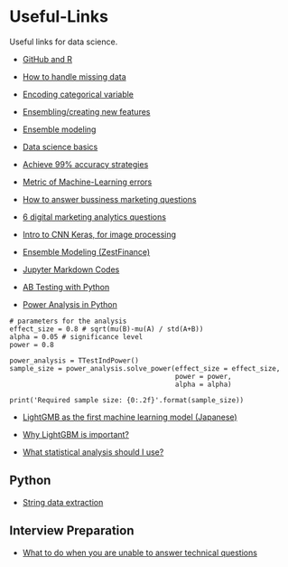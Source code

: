 # Useful-Links
Useful links for data science.

- [GitHub and R](https://resources.github.com/whitepapers/github-and-rstudio/)

- [How to handle missing data](https://machinelearningmastery.com/handle-missing-data-python/)

- [Encoding categorical variable](https://pbpython.com/categorical-encoding.html)

- [Ensembling/creating new features](https://www.kaggle.com/arthurtok/introduction-to-ensembling-stacking-in-python)

- [Ensemble modeling](https://www.kaggle.com/yassineghouzam/titanic-top-4-with-ensemble-modeling)

- [Data science basics](https://www.kaggle.com/startupsci/titanic-data-science-solutions)

- [Achieve 99% accuracy strategies](https://www.kaggle.com/ldfreeman3/a-data-science-framework-to-achieve-99-accuracy)

- [Metric of Machine-Learning errors](https://towardsdatascience.com/how-to-select-the-right-evaluation-metric-for-machine-learning-models-part-1-regrression-metrics-3606e25beae0)

- [How to answer bussiness marketing questions](https://blog.hubspot.com/marketing/marketing-questions-analytics)

- [6 digital marketing analytics questions](https://www.socialmediatoday.com/news/6-digital-marketing-analytics-questions-answered/539450/)

- [Intro to CNN Keras, for image processing](https://www.kaggle.com/yassineghouzam/introduction-to-cnn-keras-0-997-top-6)

- [Ensemble Modeling (ZestFinance)](https://www.zestfinance.com/blog/many-heads-are-better-than-one-making-the-case-for-ensemble-learning)

- [Jupyter Markdown Codes](https://jupyter-notebook.readthedocs.io/en/stable/examples/Notebook/Working%20With%20Markdown%20Cells.html)

- [AB Testing with Python](https://towardsdatascience.com/the-math-behind-a-b-testing-with-example-code-part-1-of-2-7be752e1d06f)

- [Power Analysis in Python](https://towardsdatascience.com/introduction-to-power-analysis-in-python-e7b748dfa26)

```{python}
# parameters for the analysis 
effect_size = 0.8 # sqrt(mu(B)-mu(A) / std(A+B))
alpha = 0.05 # significance level
power = 0.8

power_analysis = TTestIndPower()
sample_size = power_analysis.solve_power(effect_size = effect_size, 
                                         power = power, 
                                         alpha = alpha)

print('Required sample size: {0:.2f}'.format(sample_size))
```
- [LightGMB as the first machine learning model (Japanese)](https://upura.hatenablog.com/entry/2019/10/29/184617)

- [Why LightGBM is important?](https://medium.com/@pushkarmandot/https-medium-com-pushkarmandot-what-is-lightgbm-how-to-implement-it-how-to-fine-tune-the-parameters-60347819b7fc)

- [What statistical analysis should I use?](https://stats.idre.ucla.edu/spss/whatstat/what-statistical-analysis-should-i-usestatistical-analyses-using-spss/?fbclid=IwAR2pyDQW57ev3wYNkFnjg_p-kBYA6Vxyd0KT58cuom2veNo0a2-hgVZXZak)


## Python

- [String data extraction](https://docs.python.org/3/howto/regex.html)


## Interview Preparation

- [What to do when you are unable to answer technical questions](https://www.quora.com/What-should-I-do-when-asked-a-technical-question-that-I-am-unable-to-answer-at-that-moment-during-a-software-internship-interview)












